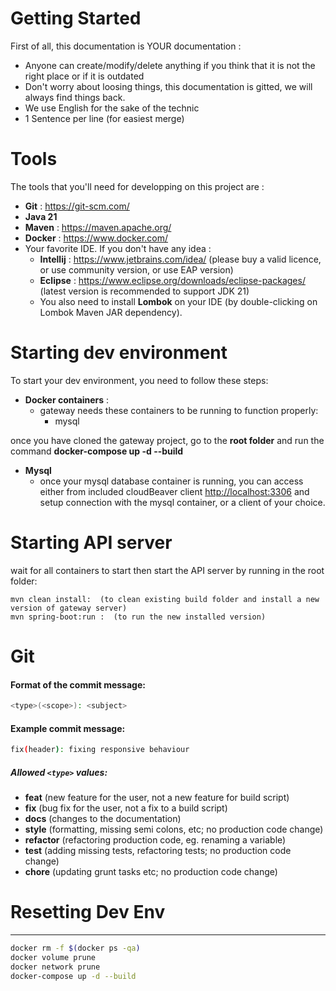 # Getting Started

First of all, this documentation is YOUR documentation :

- Anyone can create/modify/delete anything if you think that it is not the right place or if it is outdated
- Don't worry about loosing things, this documentation is gitted, we will always find things back.
- We use English for the sake of the technic
- 1 Sentence per line (for easiest merge)

# Tools

The tools that you'll need for developping on this project are :

- **Git** :  https://git-scm.com/
- **Java 21**
- **Maven** : https://maven.apache.org/
- **Docker** : https://www.docker.com/
- Your favorite IDE. If you don't have any idea :
    * **Intellij** : https://www.jetbrains.com/idea/ (please buy a valid licence, or use community version, or use EAP version)
    * **Eclipse** : https://www.eclipse.org/downloads/eclipse-packages/ (latest version is recommended to support JDK 21)
    * You also need to install **Lombok** on your IDE (by double-clicking on Lombok Maven JAR dependency).

# Starting dev environment

To start your dev environment, you need to follow these steps:

* **Docker containers** :
    * gateway needs these containers to be running to function properly:
        - mysql

once you have cloned the gateway project, go to the **root folder** and run the command **docker-compose up -d --build**
* **Mysql**
    *  once your mysql database container is running, you can access either from included cloudBeaver client [http://localhost:3306](http://localhost:3306) and setup connection with the mysql container, or a client of your choice.

# Starting API server
wait for all containers to start then start the API server by running in the root folder:

    mvn clean install:  (to clean existing build folder and install a new version of gateway server)
    mvn spring-boot:run :  (to run the new installed version)

# Git

#### Format of the commit message:
```bash
<type>(<scope>): <subject>
```

#### Example commit message:

```bash
fix(header): fixing responsive behaviour
```

##### Allowed `<type>` values:

* **feat** (new feature for the user, not a new feature for build script)
* **fix** (bug fix for the user, not a fix to a build script)
* **docs** (changes to the documentation)
* **style** (formatting, missing semi colons, etc; no production code change)
* **refactor** (refactoring production code, eg. renaming a variable)
* **test** (adding missing tests, refactoring tests; no production code change)
* **chore** (updating grunt tasks etc; no production code change)

# Resetting Dev Env
----------------------
```bash
docker rm -f $(docker ps -qa)
docker volume prune
docker network prune
docker-compose up -d --build
```